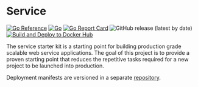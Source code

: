 # Service

[![Go Reference](https://pkg.go.dev/badge/github.com/tullo/service.svg)](https://pkg.go.dev/github.com/tullo/service) [![Go](https://github.com/tullo/service/actions/workflows/go.yml/badge.svg?branch=main)](https://github.com/tullo/service/actions/workflows/go.yml) [![Go Report Card](https://goreportcard.com/badge/github.com/tullo/service)](https://goreportcard.com/report/github.com/tullo/service) ![GitHub release (latest by date)](https://img.shields.io/github/v/release/tullo/service) [![Build and Deploy to Docker Hub](https://github.com/tullo/service/actions/workflows/docker.yml/badge.svg?branch=main)](https://github.com/tullo/service/actions/workflows/docker.yml)

The service starter kit is a starting point for building production grade scalable web service applications. The goal of this project is to provide a proven starting point that reduces the repetitive tasks required for a new project to be launched into production.

Deployment manifests are versioned in a separate [repository](https://github.com/tullo/service-deployment).
